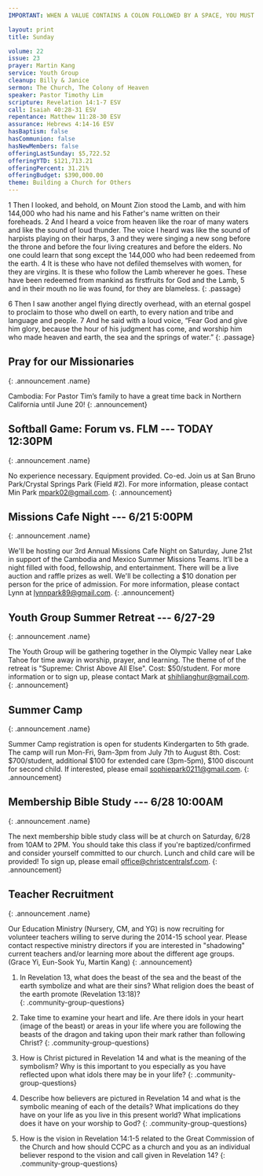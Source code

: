 ```yaml
---
IMPORTANT: WHEN A VALUE CONTAINS A COLON FOLLOWED BY A SPACE, YOU MUST USE &#58;

layout: print
title: Sunday

volume: 22
issue: 23
prayer: Martin Kang
service: Youth Group
cleanup: Billy & Janice
sermon: The Church, The Colony of Heaven
speaker: Pastor Timothy Lim
scripture: Revelation 14:1-7 ESV
call: Isaiah 40:28-31 ESV
repentance: Matthew 11:28-30 ESV
assurance: Hebrews 4:14-16 ESV
hasBaptism: false
hasCommunion: false
hasNewMembers: false
offeringLastSunday: $5,722.52
offeringYTD: $121,713.21
offeringPercent: 31.21%
offeringBudget: $390,000.00
theme: Building a Church for Others
---
```


1 Then I looked, and behold, on Mount Zion stood the Lamb, and with him 144,000 who had his name and his Father's name written on their foreheads. 2 And I heard a voice from heaven like the roar of many waters and like the sound of loud thunder. The voice I heard was like the sound of harpists playing on their harps, 3 and they were singing a new song before the throne and before the four living creatures and before the elders. No one could learn that song except the 144,000 who had been redeemed from the earth. 4 It is these who have not defiled themselves with women, for they are virgins. It is these who follow the Lamb wherever he goes. These have been redeemed from mankind as firstfruits for God and the Lamb, 5 and in their mouth no lie was found, for they are blameless.
{: .passage}

6 Then I saw another angel flying directly overhead, with an eternal gospel to proclaim to those who dwell on earth, to every nation and tribe and language and people. 7 And he said with a loud voice, “Fear God and give him glory, because the hour of his judgment has come, and worship him who made heaven and earth, the sea and the springs of water.”
{: .passage}


## Pray for our Missionaries
{: .announcement .name}

Cambodia: For Pastor Tim’s family to have a great time back in Northern California until June 20!
{: .announcement}

## Softball Game: Forum vs. FLM --- TODAY 12:30PM
{: .announcement .name}

No experience necessary. Equipment provided. Co-ed. Join us at San Bruno Park/Crystal Springs Park (Field #2). For more information, please contact Min Park mpark02@gmail.com.
{: .announcement}

## Missions Cafe Night --- 6/21 5:00PM
{: .announcement .name}

We'll be hosting our 3rd Annual Missions Cafe Night on Saturday, June 21st in support of the Cambodia and Mexico Summer Missions Teams. It’ll be a night filled with food, fellowship, and entertainment. There will be a live auction and raffle prizes as well. We'll be collecting a $10 donation per person for the price of admission. For more information, please contact Lynn at lynnpark89@gmail.com.
{: .announcement}

## Youth Group Summer Retreat --- 6/27-29
{: .announcement .name}

The Youth Group will be gathering together in the Olympic Valley near Lake Tahoe for time away in worship, prayer, and learning. The theme of of the retreat is "Supreme: Christ Above All Else". Cost: $50/student. For more information or to sign up, please contact Mark at shihlianghur@gmail.com.
{: .announcement}

## Summer Camp
{: .announcement .name}

Summer Camp registration is open for students Kindergarten to 5th grade. The camp will run Mon-Fri, 9am-3pm from July 7th to August 8th. Cost: $700/student, additional $100 for extended care (3pm-5pm), $100 discount for second child. If interested, please email sophiepark0211@gmail.com.
{: .announcement}

## Membership Bible Study --- 6/28 10:00AM
{: .announcement  .name}

The next membership bible study class will be at church on Saturday, 6/28 from 10AM to 2PM. You should take this class if you're baptized/confirmed and consider yourself committed to our church. Lunch and child care will be provided! To sign up, please email office@christcentralsf.com.
{: .announcement}

## Teacher Recruitment
{: .announcement .name}

Our Education Ministry (Nursery, CM, and YG) is now recruiting for volunteer teachers willing to serve during the 2014-15 school year.  Please contact respective ministry directors if you are interested in "shadowing" current teachers and/or learning more about the different age groups.  (Grace Yi, Eun-Sook Yu, Martin Kang)
{: .announcement}


1) In Revelation 13, what does the beast of the sea and the beast of the earth symbolize and what are their sins? What religion does the beast of the earth promote (Revelation 13:18)?  
{: .community-group-questions}

2) Take time to examine your heart and life. Are there idols in your heart (image of the beast) or areas in your life where you are following the beasts of the dragon and taking upon their mark rather than following Christ?
{: .community-group-questions}

3) How is Christ pictured in Revelation 14 and what is the meaning of the symbolism? Why is this important to you especially as you have reflected upon what idols there may be in your life?
{: .community-group-questions}

4) Describe how believers are pictured in Revelation 14 and what is the symbolic meaning of each of the details? What implications do they have on your life as you live in this present world? What implications does it have on your worship to God?
{: .community-group-questions}

5) How is the vision in Revelation 14:1-5 related to the Great Commission of the
Church and how should CCPC as a church and you as an individual believer 
respond to the vision and call given in Revelation 14?
{: .community-group-questions}